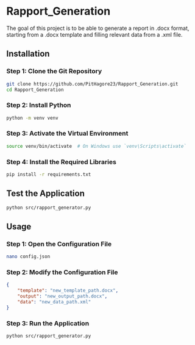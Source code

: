 # Rapport_Generation

The goal of this project is to be able to generate a report in .docx format, starting from a .docx template and filling relevant data from a .xml file.

## Installation

### Step 1: Clone the Git Repository

```sh
git clone https://github.com/PitHagore23/Rapport_Generation.git
cd Rapport_Generation
```

### Step 2: Install Python

```sh
python -m venv venv
```

### Step 3: Activate the Virtual Environment

```sh
source venv/bin/activate  # On Windows use `venv\Scripts\activate`
``` 

### Step 4: Install the Required Libraries

```sh
pip install -r requirements.txt
```

## Test the Application

```sh
python src/rapport_generator.py
```

## Usage

### Step 1: Open the Configuration File

```sh
nano config.json
```

### Step 2: Modify the Configuration File

```json
{
    "template": "new_template_path.docx",
    "output": "new_output_path.docx",
    "data": "new_data_path.xml"
}
```

### Step 3: Run the Application

```sh
python src/rapport_generator.py
```
